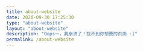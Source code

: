 ```yaml
---
title: about-website
date: 2020-09-30 17:25:30
type: "about-website"
layout: "about-website"
description: "Oops～，我崩溃了！找不到你想要的页面 :("
permalink: /about-website
---
```


